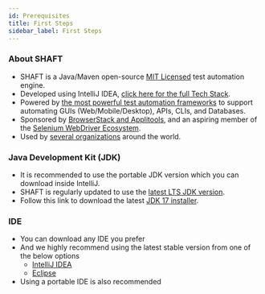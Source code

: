 ```yaml
---
id: Prerequisites
title: First Steps
sidebar_label: First Steps
---
```

### About SHAFT
- SHAFT is a Java/Maven open-source [MIT Licensed] test automation engine.
- Developed using IntelliJ IDEA, [click here for the full Tech Stack].
- Powered by [the most powerful test automation frameworks] to support automating GUIs (Web/Mobile/Desktop), APIs, CLIs, and Databases.
- Sponsored by [BrowserStack and Applitools], and an aspiring member of the [Selenium WebDriver Ecosystem].
- Used by [several organizations] around the world.

### Java Development Kit (JDK)
- It is recommended to use the portable JDK version which you can download inside IntelliJ.
- SHAFT is regularly updated to use the [latest LTS JDK version].
- Follow this link to download the latest [JDK 17 installer].

### IDE
- You can download any IDE you prefer
- And we highly recommend using the latest stable version from one of the below options
  - [IntelliJ IDEA] 
  - [Eclipse]
- Using a portable IDE is also recommended

[MIT Licensed]: <https://github.com/ShaftHQ/SHAFT_ENGINE/blob/master/LICENSE>
[click here for the full Tech Stack]: <https://github.com/ShaftHQ/SHAFT_ENGINE#-tech-stack>
[the most powerful test automation frameworks]: <https://github.com/ShaftHQ/SHAFT_ENGINE#-powered-by>
[BrowserStack and Applitools]: <https://github.com/ShaftHQ/SHAFT_ENGINE#-big-thanks-to-the-following-organizations-for-their-support-to-the-project-with-their-open-source-licenses>
[Selenium WebDriver Ecosystem]: <https://www.selenium.dev/ecosystem/>
[several organizations]: <https://github.com/ShaftHQ/SHAFT_ENGINE#-who-else-is-using-shaft-2>
[latest LTS JDK version]: <https://www.oracle.com/java/technologies/java-se-support-roadmap.html>
[JDK 17 installer]: <https://www.oracle.com/java/technologies/javase/jdk17-archive-downloads.html>
[IntelliJ IDEA]: <https://www.jetbrains.com/idea/download/>
[Eclipse]: <https://www.eclipse.org/downloads/packages/installer>